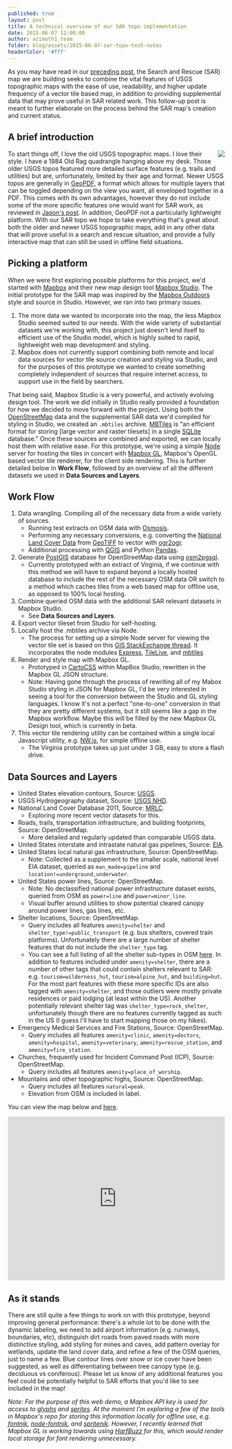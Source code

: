 ```yaml
---
published: true
layout: post
title: A technical overview of our SAR topo implementation
date: 2015-06-07 12:00:00
author: azimuth1_team
folder: blog/assets/2015-06-07-sar-topo-tech-notes
headerColor: '#fff'
---
```




As you may have read in our [preceding post](http://www.azimuth1.com/a-new-topo-map-for-saving-lives/), the Search and Rescue (SAR) map we are building seeks to combine the vital features of USGS topographic maps with the ease of use, readability, and<!--more--> higher update frequency of a vector tile based map, in addition to providing supplemental data that may prove useful in SAR related work. This follow-up post is meant to further elaborate on the process behind the SAR map's creation and current status.

## A brief introduction

<img style="float: right" src="{{site.baseurl}}/{{page.folder}}/VA_Old Rag Mtn_topo_thumb.jpg">To start things off, I love the old USGS topographic maps. I love their style. I have a 1984 Old Rag quadrangle hanging above my desk. Those older USGS topos featured more detailed surface features (e.g. trails and utilities) but are, unfortunately, limited by their age and format. Newer USGS topos are generally in <a href="https://en.wikipedia.org/wiki/GeoPDF" target="_blank">GeoPDF</a>, a format which allows for multiple layers that can be toggled depending on the view you want, all enveloped together in a PDF. This comes with its own advantages, however they do not include some of the more specific features one would want for SAR work, as reviewed in [Jason's post](http://www.azimuth1.com/a-new-topo-map-for-saving-lives/). In addition, GeoPDF not a particularly lightweight platform. With our SAR topo we hope to take everything that's great about both the older and newer USGS topographic maps, add in any other data that will prove useful in a search and rescue situation, and provide a fully interactive map that can still be used in offline field situations.

## Picking a platform

When we were first exploring possible platforms for this project, we'd started with <a href="https://www.mapbox.com/" target="_blank">Mapbox</a> and their new map design tool <a href="https://www.mapbox.com/mapbox-studio/#darwin" target="_blank">Mapbox Studio</a>. The initial prototype for the SAR map was inspired by the <a href="https://github.com/mapbox/mapbox-studio-outdoors.tm2" target="_blank">Mapbox Outdoors</a> style and source in Studio. However, we ran into two primary issues.

1. The more data we wanted to incorporate into the map, the less Mapbox Studio seemed suited to our needs. With the wide variety of substantial datasets we're working with, this project just doesn't lend itself to efficient use of the Studio model, which is highly suited to rapid, lightweight web map development and styling.
2. Mapbox does not currently support combining both remote and local data sources for vector tile source creation and styling via Studio, and for the purposes of this prototype we wanted to create something completely independent of sources that require internet access, to support use in the field by searchers.

That being said, Mapbox Studio is a very powerful, and actively evolving design tool. The work we did initially in Studio really provided a foundation for how we decided to move forward with the project. Using both the <a href="http://wiki.openstreetmap.org" target="_blank">OpenStreetMap</a> data and the supplemental SAR data we'd compiled for styling in Studio, we created an `.mbtiles` archive. <a href="https://www.mapbox.com/guides/an-open-platform/" target="_blank">MBTiles</a> is "an efficient format for storing [large vector and raster tilesets] in a single <a href="https://www.sqlite.org/" target="_blank">SQLite</a> database." Once these sources are combined and exported, we can locally host them with relative ease. For this prototype, we're using a simple <a href="https://nodejs.org/">Node</a> server for hosting the tiles in concert with <a href="https://www.mapbox.com/mapbox-gl/" target="_blank">Mapbox GL</a>, Mapbox's OpenGL based vector tile renderer, for the client side rendering. This is further detailed below in **Work Flow**, followed by an overview of all the different datasets we used in **Data Sources and Layers**.

## Work Flow
1. Data wrangling. Compiling all of the necessary data from a wide variety of sources.
    - Running test extracts on OSM data with <a href="https://wiki.openstreetmap.org/wiki/Osmosis" target="_blank">Osmosis</a>.
    - Performing any necessary conversions, e.g. converting the <a href="http://www.mrlc.gov/nlcd2011.php" target="_blank">National Land Cover Data</a> from <a href="https://trac.osgeo.org/geotiff/" target="_blank">GeoTIFF</a> to vector with <a href="http://www.gdal.org/ogr2ogr.html" target="_blank">ogr2ogr</a>.
    - Additional processing with <a href="http://www.qgis.org/en/site/" target="_blank">QGIS</a> and Python <a href="http://pandas.pydata.org/" target="_blank">Pandas</a>.
2. Generate <a href="http://postgis.net/" target="_blank">PostGIS</a> database for OpenStreetMap data using <a href="https://github.com/openstreetmap/osm2pgsql" target="_blank">osm2pgsql</a>.
    - Currently prototyped with an extract of Virginia, if we continue with this method we will have to expand beyond a locally hosted database to include the rest of the necessary OSM data OR switch to a method which caches tiles from a web based map for offline use, as opposed to 100% local hosting.
3. Combine queried OSM data with the additional SAR relevant datasets in Mapbox Studio.
    - See **Data Sources and Layers**.
4. Export vector tileset from Studio for self-hosting.
5. Locally host the .mbtiles archive via Node.
    - The process for setting up a simple Node server for viewing the vector tile set is based on this <a href="http://gis.stackexchange.com/questions/125037/self-hosting-mapbox-vector-tiles" target="_blank">GIS StackExchange thread</a>. It incorporates the node modules <a href="https://www.npmjs.com/package/express" target="_blank">Express</a>, <a href="https://www.npmjs.com/package/tilelive" target="_blank">TileLive</a>, and <a href="https://www.npmjs.com/package/mbtiles" target="_blank">mbtiles</a>
6. Render and style map with Mapbox GL.
    - Prototyped in <a href="https://www.mapbox.com/guides/style-manual/" target="_blank">CartoCSS</a> within MapBox Studio, rewritten in the Mapbox GL JSON structure.
    - Note: Having gone through the process of rewriting all of my Mabox Studio styling in JSON for Mapbox GL, I'd be very interested in seeing a tool for the conversion between the Studio and GL styling languages. I know it's not a perfect "one-to-one" conversion in that they are pretty different systems, but it still seems like a gap in the Mapbox workflow. Maybe this will be filled by the new Mapbox GL Design tool, which is currently in beta.
7. This vector tile rendering utility can be contained within a single local Javascript utility, e.g. <a href="https://github.com/nwjs/nw.js/" target="_blank">NW.js</a>, for simple offline use.
    - The Virginia prototype takes up just under 3 GB, easy to store a flash drive.




## Data Sources and Layers
- United States elevation contours, Source: <a href="ftp://rockyftp.cr.usgs.gov/vdelivery/Datasets/Staged/Elev/" target="_blank">USGS</a>.
- USGS Hydrogeography dataset, Source: <a href="http://nhd.usgs.gov/" target="_blank">USGS NHD</a>.
- National Land Cover Database 2011, Source: <a href="http://www.mrlc.gov/index.php" target="_blank">MRLC</a>.
    - Exploring more recent vector datasets for this.
- Roads, trails, transportation infrastructure, and building footprints, Source: OpenStreetMap.
    - More detailed and regularly updated than comparable USGS data.
- United States interstate and intrastate natural gas pipelines, Source: <a href="http://www.eia.gov/maps/layer_info-m.cfm" target="_blank">EIA</a>.
- United States local natural gas infrastructure, Source: OpenStreetMap.
    - Note: Collected as a supplement to the smaller scale, national level EIA dataset, queried as `man_made=pipeline` and `location!=underground,underwater`.
- United States power lines, Source: OpenStreetMap.
    - Note: No declassified national power infrastructure dataset exists, queried from OSM as `power=line` and `power=minor_line`.
    - Visual buffer around utilities to show potential cleared canopy around power lines, gas lines, etc.
- Shelter locations, Source: OpenStreetMap.
    - Query includes all features `amenity=shelter` and `shelter_type!=public_transport` (e.g. bus shelters, covered train platforms). Unfortunately there are a large number of shelter features that do not include the `shelter_type` tag.   
    - You can see a full listing of all the shelter sub-types in OSM <a href="http://wiki.openstreetmap.org/wiki/Key:shelter_type" target="_blank">here</a>. In addition to features included under `amenity=shelter`, there are a number of other tags that could contain shelters relevant to SAR: e.g. `tourism=wilderness_hut`, `tourism=alpine_hut`, and `building=hut`. For the most part features with these more specific IDs are also tagged with `amenity=shelter`, and those outliers were mostly private residences or paid lodging (at least within the US). Another potentially relevant shelter tag was `shelter_type=rock_shelter`, unfortunately though there are no features currently tagged as such in the US (I guess I'll have to start mapping those on my hikes).
- Emergency Medical Services and Fire Stations, Source: OpenStreetMap.
    - Query includes all features `amenity=clinic`, `amenity=doctors`, `amenity=hospital`, `amenity=veterinary`, `amenity=rescue_station`, and `amenity=fire_station`.
- Churches, frequently used for Incident Command Post (ICP), Source: OpenStreetMap.
    - Query includes all features `amenity=place_of_worship`.
- Mountains and other topographic highs, Source: OpenStreetMap.
    - Query includes all features `natural=peak`.
    - Elevation from OSM is included in label.

You can view the map below and <a href="http://sandlot.azimuth1.net/FIND/" target="blank">here</a>.

<iframe class='mapfembed rofw cofntainer' width="100%" height="380" src="http://sandlot.azimuth1.net/" frameborder="0" allodwfullscreen></iframe>





## As it stands

There are still quite a few things to work on with this prototype, beyond improving general performance: there's a whole lot to be done with the dynamic labeling, we need to add airport information (e.g. runways, boundaries, etc), distinguish dirt roads from paved roads with more distinctive styling, add styling for mines and caves, add pattern overlay for wetlands, update the land cover data, and refine a few of the OSM queries, just to name a few. Blue contour lines over snow or ice cover have been suggested, as well as differentiating between tree canopy type (e.g. deciduous vs coniferous). Please let us know of any additional features you feel could be potentially helpful to SAR efforts that you'd like to see included in the map!

_Note: For the purpose of this web demo, a Mapbox API key is used for access to <a href="https://www.mapbox.com/mapbox-gl-style-spec/#glyphs" target="_blank">glyphs</a> and <a href="https://www.mapbox.com/mapbox-gl-style-spec/#sprite" target="_blank">sprites</a>. At the moment I'm exploring a few of the tools in Mapbox's repo for storing this information locally for offline use, e.g. <a href="https://github.com/mapbox/fontnik" target="_blank">fontnik</a>, <a href="https://github.com/mapbox/node-fontnik" target="_blank">node-fontnik</a>, and <a href="https://github.com/mapbox/spritenik" target="_blank">spritenik</a>. However, I recently learned that Mapbox GL is working towards using <a href="http://www.freedesktop.org/wiki/Software/HarfBuzz/" target="_blank">HarfBuzz</a> for this, which would render local storage for font rendering unnecessary._

